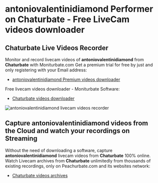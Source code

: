 # antoniovalentinidiamond Performer on Chaturbate - Free LiveCam videos downloader

## Chaturbate Live Videos Recorder

Monitor and record livecam videos of **antoniovalentinidiamond** from **Chaturbate** with Moniturbate.com
Get a premium trial for free by just and only registering with your Email address:
* [antoniovalentinidiamond Premium videos downloader](https://moniturbate.com/request-demo-licence-key.html)

Free livecam videos downloader - Moniturbate Software:
* [Chaturbate videos downloader](https://moniturbate.com/moniturbate-download-software.html)

![antoniovalentinidiamond livecam videos recorder](https://peachurnet.com/templates/moniturbate-software.png)


## Capture antoniovalentinidiamond videos from the Cloud and watch your recordings on Streaming

Without the need of downloading a software, capture **antoniovalentinidiamond** livecam videos from **Chaturbate** 100% online.
Watch Livecam archives from **Chaturbate** unlimitedly from thousands of existing recordings, only on Peachurbate.com and its websites network:
* [Chaturbate videos archives](https://peachurnet.com/)